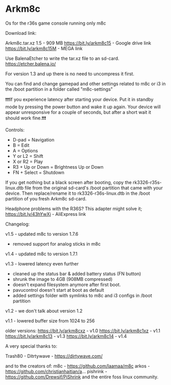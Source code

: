 # Arkm8c
Os for the r36s game console running only m8c

Download link:

Arkm8c.tar.xz 1.5 -  909 MB 
https://bit.ly/arkm8c15 - Google drive link
https://bit.ly/arkm8c15M - MEGA link

Use BalenaEtcher to write the tar.xz file to an sd-card. 
https://etcher.balena.io/

For version 1.3 and up there is no need to uncompress it first.

You can find and change gamepad and other settings related to m8c or i3 in the /boot partition in a folder called "m8c-settings" 

❗❗❗If you experience latency after starting your device. Put it in standby mode by pressing the power button and wake it up again. Your device will appear unresponsive for a couple of seconds, but after a short wait it should work fine.❗❗❗ 

Controls:
- D-pad = Navigation
- B = Edit
- A = Options
- Y or L2 = Shift
- X or R2 = Play
- R3 + Up or Down = Brightness Up or Down
- FN + Select = Shutdown

If you get nothing but a black screen after booting, copy the rk3326-r35s-linux.dtb file from the original sd-card's /boot partition that came with your device. Then replace/rename it to rk3326-r36s-linux.dtb in the /boot partition of you fresh Arkm8c sd-card.

Headphone problems with the R36S? This adapter might solve it;
https://bit.ly/43hYwXj - AliExpress link

Changelog:

v1.5 - updated m8c to version 1.7.6
- removed support for analog sticks in m8c

v1.4 - updated m8c to version 1.7.1

v1.3 - lowered latency even further
- cleaned up the status bar & added battery status (FN button)
- shrunk the image to 4GB (908MB compressed)
- doesn't expand filesystem anymore after first boot.
- pavucontrol doesn't start at boot as default
- added settings folder with symlinks to m8c and i3 configs in /boot partition

v1.2 - we don't talk about version 1.2

v1.1 - lowered buffer size from 1024 to 256

older versions:
https://bit.ly/arkm8cxz  - v1.0
https://bit.ly/arkm8c1xz - v1.1
https://bit.ly/arkm8c13 - v1.3
https://bit.ly/arkm8c14  - v1.4

A very special thanks to:

Trash80 - Ditrtywave - https://dirtywave.com/

and to the creators of:
m8c - https://github.com/laamaa/m8c
arkos - https://github.com/christianhaitian/a...
pishrink - https://github.com/Drewsif/PiShrink
and the entire foss linux community.
